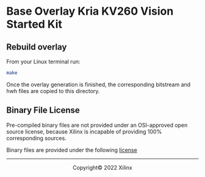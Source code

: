 # Base Overlay Kria KV260 Vision Started Kit 

## Rebuild overlay

From your Linux terminal run:

```sh
make
```

Once the overlay generation is finished, the corresponding bitstream and hwh files are copied to this directory.

## Binary File License

Pre-compiled binary files are not provided under an OSI-approved open source license, because Xilinx is incapable of providing 100% corresponding sources.

Binary files are provided under the following [license](LICENSE)

------------------------------------------------------
<p align="center">Copyright&copy; 2022 Xilinx</p>